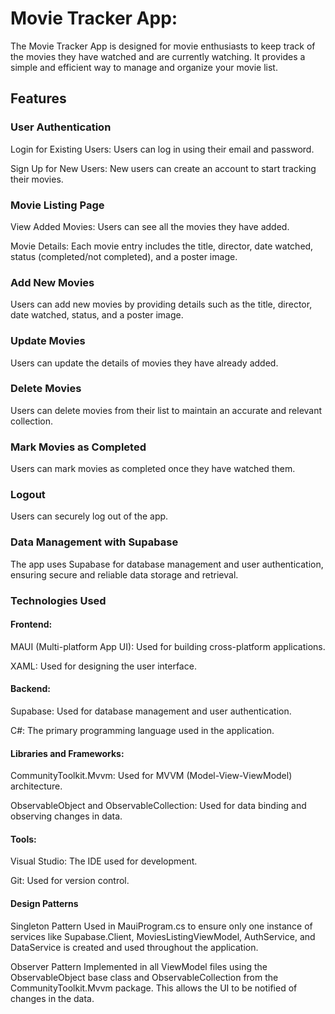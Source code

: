 # Movie Tracker App:

The Movie Tracker App is designed for movie enthusiasts to keep track of the movies they have watched and are currently watching. It provides a simple and efficient way to manage and organize your movie list.

## Features
### User Authentication
Login for Existing Users: Users can log in using their email and password.

Sign Up for New Users: New users can create an account to start tracking their movies.

### Movie Listing Page
View Added Movies: Users can see all the movies they have added.

Movie Details: Each movie entry includes the title, director, date watched, status (completed/not completed), and a poster image.

### Add New Movies
Users can add new movies by providing details such as the title, director, date watched, status, and a poster image.
### Update Movies
Users can update the details of movies they have already added.
### Delete Movies
Users can delete movies from their list to maintain an accurate and relevant collection.
### Mark Movies as Completed
Users can mark movies as completed once they have watched them.
### Logout
Users can securely log out of the app.
### Data Management with Supabase
The app uses Supabase for database management and user authentication, ensuring secure and reliable data storage and retrieval.

### Technologies Used
#### Frontend:
MAUI (Multi-platform App UI): Used for building cross-platform applications.

XAML: Used for designing the user interface.

#### Backend:

Supabase: Used for database management and user authentication.

C#: The primary programming language used in the application.

#### Libraries and Frameworks:

CommunityToolkit.Mvvm: Used for MVVM (Model-View-ViewModel) architecture.

ObservableObject and ObservableCollection: Used for data binding and observing changes in data.

#### Tools:
Visual Studio: The IDE used for development.

Git: Used for version control.

#### Design Patterns
Singleton Pattern
Used in MauiProgram.cs to ensure only one instance of services like Supabase.Client, MoviesListingViewModel, AuthService, and DataService is created and used throughout the application.

Observer Pattern
Implemented in all ViewModel files using the ObservableObject base class and ObservableCollection<Movie> from the CommunityToolkit.Mvvm package. This allows the UI to be notified of changes in the data.


